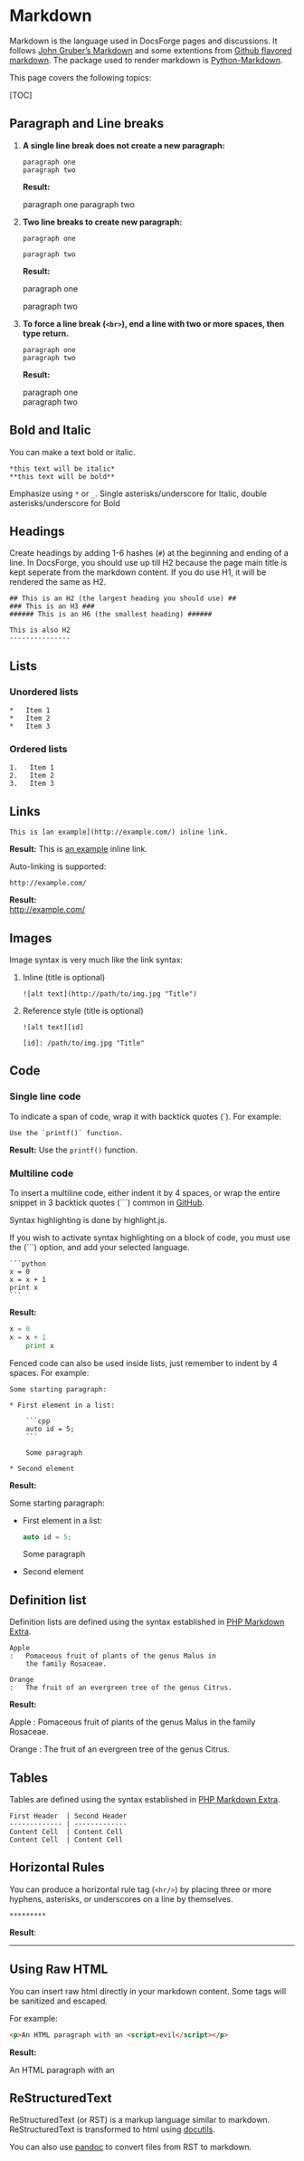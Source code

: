 Markdown
========

Markdown is the language used in DocsForge pages and discussions.
It follows [John Gruber’s Markdown](http://daringfireball.net/projects/markdown/) and some extentions from [Github flavored markdown](https://help.github.com/articles/github-flavored-markdown/).
The package used to render markdown is [Python-Markdown](https://pypi.python.org/pypi/Markdown).

This page covers the following topics:

[TOC]

Paragraph and Line breaks
-------------------------
1.  **A single line break does not create a new paragraph:**
         
        paragraph one
        paragraph two

    **Result:**

    paragraph one
    paragraph two

2.  **Two line breaks to create new paragraph:**

        paragraph one

        paragraph two

    **Result:**

    paragraph one

    paragraph two

3.  **To force a line break (`<br>`), end a line with two or more spaces, then type return.**

        paragraph one
        paragraph two

    **Result:**

    paragraph one  
    paragraph two

Bold and Italic
--------
You can make a text bold or italic.
```
*this text will be italic*
**this text will be bold**
```
Emphasize using `*` or `_`. Single asterisks/underscore for Italic, double asterisks/underscore for Bold

Headings
---------
Create headings by adding 1-6 hashes (`#`) at the beginning and ending of a line. In DocsForge, you should use up till H2 because the page main title is kept seperate from the markdown content. If you do use H1, it will be rendered the same as H2.
```
## This is an H2 (the largest heading you should use) ##
### This is an H3 ###
###### This is an H6 (the smallest heading) ######

This is also H2
---------------
```

Lists
------
### Unordered lists
```
*   Item 1
*   Item 2
*   Item 3
```
### Ordered lists
```
1.   Item 1
2.   Item 2
3.   Item 3
```

Links
------
```
This is [an example](http://example.com/) inline link. 
```
**Result:** 
This is [an example](http://example.com/) inline link.

Auto-linking is supported:
```
http://example.com/
```
**Result:**  
http://example.com/

Images
------
Image syntax is very much like the link syntax:

1.  Inline (title is optional)

        ![alt text](http://path/to/img.jpg "Title")

2.  Reference style (title is optional)

        ![alt text][id]

        [id]: /path/to/img.jpg "Title"

Code
----
### Single line code
To indicate a span of code, wrap it with backtick quotes (`). For example:

    Use the `printf()` function.
   
**Result:** Use the `printf()` function.

### Multiline code
To insert a multiline code, either indent it by 4 spaces, or wrap the entire snippet in 3 backtick quotes (```) common in [GitHub](https://help.github.com/articles/github-flavored-markdown/#fenced-code-blocks).

Syntax highlighting is done by highlight.js. 

If you wish to activate syntax highlighting on a block of code, you must use the (```) option, and add your selected language.

    ```python
    x = 0
    x = x + 1
    print x
    ```

**Result:**

```python
x = 0
x = x + 1
    print x
```

Fenced code can also be used inside lists, just remember to indent by 4 spaces. For example:


    Some starting paragraph:
    
    * First element in a list:
      
        ```cpp
        auto id = 5;
        ```
  
        Some paragraph
  
    * Second element 

**Result:**

Some starting paragraph:

* First element in a list:
  
    ```cpp
    auto id = 5;
    ```

    Some paragraph

* Second element 

Definition list
----------------
Definition lists are defined using the syntax established in [PHP Markdown Extra](https://michelf.ca/projects/php-markdown/extra/#def-list).
```
Apple
:   Pomaceous fruit of plants of the genus Malus in
    the family Rosaceae.

Orange
:   The fruit of an evergreen tree of the genus Citrus.
```

**Result:**

Apple
:   Pomaceous fruit of plants of the genus Malus in
    the family Rosaceae.

Orange
:   The fruit of an evergreen tree of the genus Citrus.

Tables
------
Tables are defined using the syntax established in [PHP Markdown Extra](https://michelf.ca/projects/php-markdown/extra/#def-list).
```
First Header  | Second Header
------------- | -------------
Content Cell  | Content Cell
Content Cell  | Content Cell
```

Horizontal Rules
----------------
You can produce a horizontal rule tag (`<hr/>`) by placing three or more hyphens, asterisks, or underscores on a line by themselves.
```
*********
```
**Result**:

*********

Using Raw HTML
--------------
You can insert raw html directly in your markdown content. Some tags will be sanitized and escaped. 

For example:

```html
<p>An HTML paragraph with an <script>evil</script></p>

```

**Result:**

<p>An HTML paragraph with an <script>evil</script></p>


ReStructuredText
----------------
ReStructuredText (or RST) is a markup language similar to markdown. ReStructuredText is transformed to html using [docutils](https://pypi.org/project/docutils/). 

You can also use [pandoc](http://pandoc.org/try/?text=&from=rst&to=markdown_github) to convert files from RST to markdown.